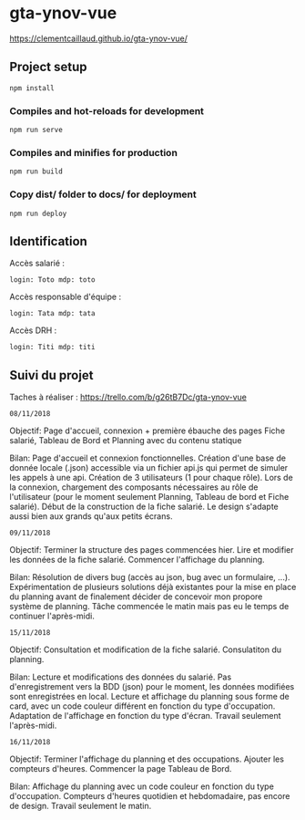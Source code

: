 # gta-ynov-vue
https://clementcaillaud.github.io/gta-ynov-vue/

## Project setup
```
npm install
```

### Compiles and hot-reloads for development
```
npm run serve
```

### Compiles and minifies for production
```
npm run build
```

### Copy dist/ folder to docs/ for deployment
```
npm run deploy
```

## Identification
Accès salarié :
```
login: Toto mdp: toto
```
Accès responsable d'équipe :
```
login: Tata mdp: tata
```
Accès DRH :
```
login: Titi mdp: titi
```

## Suivi du projet
Taches à réaliser : https://trello.com/b/g26tB7Dc/gta-ynov-vue
```
08/11/2018
```
Objectif: Page d'accueil, connexion + première ébauche des pages Fiche salarié, Tableau de Bord et Planning avec du contenu statique

Bilan: Page d'accueil et connexion fonctionnelles. Création d'une base de donnée locale (.json) accessible via un fichier api.js qui permet de simuler les appels à une api. Création de 3 utilisateurs (1 pour chaque rôle). Lors de la connexion, chargement des composants nécessaires au rôle de l'utilisateur (pour le moment seulement Planning, Tableau de bord et Fiche salarié). Début de la construction de la fiche salarié. Le design s'adapte aussi bien aux grands qu'aux petits écrans.

```
09/11/2018
```
Objectif: Terminer la structure des pages commencées hier. Lire et modifier les données de la fiche salarié. Commencer l'affichage du planning.

Bilan: Résolution de divers bug (accès au json, bug avec un formulaire, ...). Expérimentation de plusieurs solutions déjà existantes pour la mise en place du planning avant de finalement décider de concevoir mon propore système de planning. Tâche commencée le matin mais pas eu le temps de continuer l'après-midi.

```
15/11/2018
```
Objectif: Consultation et modification de la fiche salarié. Consulatiton du planning.

Bilan: Lecture et modifications des données du salarié. Pas d'enregistrement vers la BDD (json) pour le moment, les données modifiées sont enregistrées en local. Lecture et affichage du planning sous forme de card, avec un code couleur différent en fonction du type d'occupation. Adaptation de l'affichage en fonction du type d'écran. Travail seulement l'après-midi.

```
16/11/2018
```
Objectif: Terminer l'affichage du planning et des occupations. Ajouter les compteurs d'heures. Commencer la page Tableau de Bord.

Bilan: Affichage du planning avec un code couleur en fonction du type d'occupation. Compteurs d'heures quotidien et hebdomadaire, pas encore de design. Travail seulement le matin.
